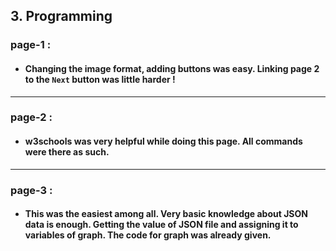 ## 3. Programming

### page-1 :

- #### Changing the image format, adding buttons was easy. Linking page 2 to the `Next` button was little harder !

---

### page-2 :

- #### w3schools was very helpful while doing this page. All commands were there as such.

---

### page-3 :

- #### This was the easiest among all. Very basic knowledge about JSON data is enough. Getting the value of JSON file and assigning it to variables of graph. The code for graph was already given.
